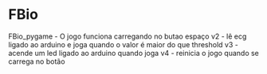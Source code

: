 # FBio

FBio_pygame - O jogo funciona carregando no butao espaço
v2 - lê ecg ligado ao arduino e joga quando o valor é maior do que threshold
v3 - acende um led ligado ao arduino quando joga
v4 - reinicia o jogo quando se carrega no botão
